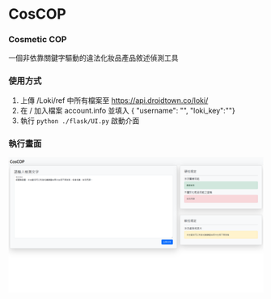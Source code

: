 # CosCOP
### Cosmetic COP

一個非依靠關鍵字驅動的違法化妝品產品敘述偵測工具

### 使用方式
1. 上傳 /Loki/ref 中所有檔案至 https://api.droidtown.co/loki/
2. 在 / 加入檔案 account.info 並填入 { "username": "", "loki_key":""}
3. 執行 `python ./flask/UI.py` 啟動介面

### 執行畫面
![](https://raw.githubusercontent.com/Grammyship/CosCOP/ac6be856336726c2ffc28917e148ed7a8624654d/images/demo1.png)